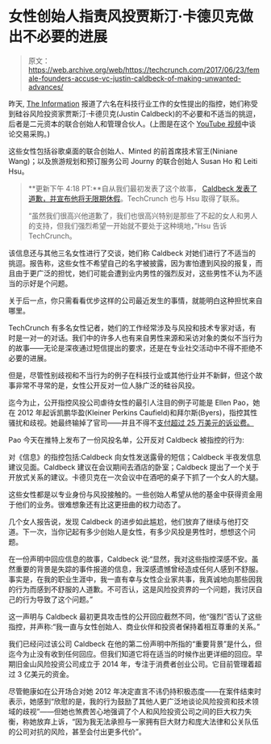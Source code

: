# 女性创始人指责风投贾斯汀·卡德贝克做出不必要的进展

> 原文：<https://web.archive.org/web/https://techcrunch.com/2017/06/23/female-founders-accuse-vc-justin-caldbeck-of-making-unwanted-advances/>

昨天, [The Information](https://web.archive.org/web/20230319211942/https://www.theinformation.com/silicon-valley-women-tell-of-vcs-unwanted-advances?unlock=90c1b7a501e05ae8&jwt=eyJ0eXAiOiJKV1QiLCJhbGciOiJIUzI1NiJ9.eyJleHAiOjE1MDA3MTcwNTYsInN1YiI6Im1lZ2FuQHNwYXJrY2FwaXRhbC5jb20iLCJwZXJtcyI6WyJlbWFpbCJdfQ.4AQ-fJEnNEs4Ba0rX07jTFBU-Shxc9UsYVuAjnncCdQ) 报道了六名在科技行业工作的女性提出的指控，她们称受到硅谷风险投资家贾斯汀·卡德贝克(Justin Caldbeck)的不必要和不适当的挑逗，后者是二元资本的联合创始人和管理合伙人。(上图是在这个 [YouTube 视频](https://web.archive.org/web/20230319211942/https://www.youtube.com/watch?v=v-cM9nulsRY)中谈论交易采购。)

这些女性包括谷歌桌面的联合创始人、Minted 的前首席技术官王(Niniane Wang)；以及旅游规划和预订服务公司 Journy 的联合创始人 Susan Ho 和 Leiti Hsu。

> **更新下午 4:18 PT:**自从我们最初发表了这个故事， [Caldbeck 发表了道歉，并宣布他将无限期休假](https://web.archive.org/web/20230319211942/https://techcrunch.com/2017/06/23/vc-justin-caldbeck-is-taking-an-indefinite-leave-of-absence-apologizes-to-the-women-he-made-feel-uncomfortable/)。TechCrunch 也与 Hsu 取得了联系。
> 
> “虽然我们很高兴他道歉了，我们也很高兴特别是那些了不起的女人和男人的支持，但我们强烈希望一开始就不要处于这种境地，”Hsu 告诉 TechCrunch。

该信息还与其他三名女性进行了交谈，她们称 Caldbeck 对她们进行了不适当的挑逗。报告称，这些女性不希望自己的名字被披露，因为害怕遭到风投的报复，而且由于更广泛的担忧，她们可能会遭到业内男性的强烈反对，这些男性不认为不适当的示好是个问题。

关于后一点，你只需看看优步这样的公司最近发生的事情，就能明白这种担忧来自哪里。

TechCrunch 有多名女性记者，她们的工作经常涉及与风投和技术专家对话，有时是一对一的对话。我们中的许多人也有来自男性来源和采访对象的类似不当行为的故事——无论是深夜通过短信提出的要求，还是在专业社交活动中不得不拒绝不必要的进展。

但是，尽管性别歧视和不当行为的例子在科技行业或其他行业并不新鲜，但这个故事非常不寻常的是，女性公开反对一位人脉广泛的硅谷风投。

迄今为止，公开指控风投公司虐待女性的最引人注目的例子可能是 Ellen Pao，她在 2012 年起诉凯鹏华盈(Kleiner Perkins Caufield)和拜尔斯(Byers)，指控其性骚扰和歧视。她最终输掉了官司——并且不得不[支付超过 25 万美元的诉讼费。](https://web.archive.org/web/20230319211942/https://techcrunch.com/2015/06/18/ellen-pao-found-liable-for-roughly-276000-in-court-fees-incurred-during-sexual-harassment-case-against-kleiner-perkins/)

Pao 今天在推特上发布了一份风投名单，公开反对 Caldbeck 被指控的行为:

对《信息》的指控包括:Caldbeck 向女性发送露骨的短信；Caldbeck 半夜发信息建议见面。Caldbeck 建议在会议期间去酒店的卧室；Caldbeck 提出了一个关于开放式关系的建议。卡德贝克在一次会议中在酒吧的桌子下抓了一个女人的大腿。

这些女性都是以专业身份与风投接触的。一些创始人希望从他的基金中获得资金用于他们的业务。很难想象还有比这更扭曲的权力动态了。

几个女人报告说，发现 Caldbeck 的进步如此尴尬，他们放弃了继续与他打交道。下一次，当你记起有多少创始人是女性，有多少风投是男性时，想想这个问题。

在一份声明中回应信息的故事，Caldbeck 说:“显然，我对这些指控深感不安。虽然重要的背景是失踪的事件报道的信息，我深感遗憾曾经造成任何人感到不舒服。事实是，在我的职业生涯中，我一直有幸与女性企业家共事，我真诚地向那些因我的行为而感到不舒服的人道歉。不可否认，这是风险投资界的一个问题，我讨厌自己的行为导致了这个问题。”

这一声明与 Caldbeck 最初更具攻击性的公开回应截然不同，他“强烈”否认了这些指控，并声称:“我一直与女性创始人、商业伙伴和投资者保持着相互尊重的关系。”

我们已经问过该公司 Caldbeck 在他的第二份声明中所指的“重要背景”是什么，但迄今为止没有收到任何回应。但我们知道它将在适当的时候作出更详细的回应。早期旧金山风险投资公司成立于 2014 年，专注于消费者创业公司。它目前管理着超过 3 亿美元的资金。

尽管鲍康如在公开场合对她 2012 年决定直言不讳仍持积极态度——在案件结束时表示，她感到“欣慰的是，我的行为鼓励了其他人更广泛地谈论风险投资和技术领域的歧视”——但她也煞费苦心地强调了个人和风险投资公司之间的巨大权力失衡，称她放弃上诉，“因为我无法承担与一家拥有巨大财力和庞大法律和公关队伍的公司对抗的风险，甚至会付出更多代价”。